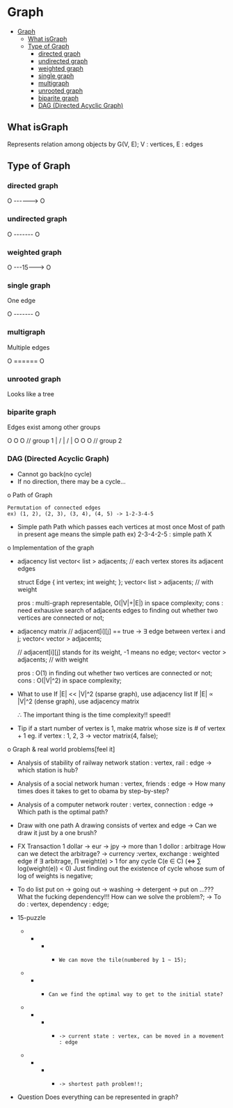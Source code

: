 # Graph

- [Graph](#graph)
  - [What isGraph](#what-isgraph)
  - [Type of Graph](#type-of-graph)
    - [directed graph](#directed-graph)
    - [undirected graph](#undirected-graph)
    - [weighted graph](#weighted-graph)
    - [single graph](#single-graph)
    - [multigraph](#multigraph)
    - [unrooted graph](#unrooted-graph)
    - [biparite graph](#biparite-graph)
    - [DAG (Directed Acyclic Graph)](#dag-directed-acyclic-graph)

## What isGraph

Represents relation among objects by G(V, E); V : vertices, E : edges

## Type of Graph

### directed graph

O ------> O

### undirected graph

O ------- O

### weighted graph

O ---15---> O

### single graph

One edge

O ------- O

### multigraph

Multiple edges

O ====== O

### unrooted graph

Looks like a tree

### biparite graph

Edges exist among other groups

O	O	O	// group 1
| / | / |
O	O	O	// group 2

### DAG (Directed Acyclic Graph)

- Cannot go back(no cycle)
- If no direction, there may be a cycle...


 o Path of Graph

    Permutation of connected edges
    ex) (1, 2), (2, 3), (3, 4), (4, 5) -> 1-2-3-4-5

  - Simple path
        Path which passes each vertices at most once
        Most of path in present age means the simple path
        ex) 2-3-4-2-5 : simple path X


 o Implementation of the graph

  - adjacency list
    vector< list<int> > adjacents;	// each vertex stores its adjacent edges

    struct Edge {
        int vertex;
        int weight;
    };
    vector< list<Edge> > adjacents;	// with weight

    pros : multi-graph representable, O(|V|+|E|) in space complexity;
    cons : need exhausive search of adjacents edges to finding out
           whether two vertices are connected or not;

  - adjacency matrix
    // adjacent[i][j] == true -> ∃ edge between vertex i and j;
    vector< vector<bool> > adjacents;

    // adjacent[i][j] stands for its weight, -1 means no edge;
    vector< vector<int> > adjacents;	// with weight

    pros : O(1) in finding out whether two vertices are connected or not;
    cons : O(|V|^2) in space complexity;

  - What to use
    If |E| << |V|^2 (sparse graph), use adjacency list
    If |E| ∝ |V|^2 (dense graph), use adjacency matrix

    ∴ The important thing is the time complexity!! speed!!

  - Tip
    if a start number of vertex is 1, make matrix whose size is # of vertex + 1
    eg. if vertex : 1, 2, 3 -> vector<bool> matrix(4, false);


 o Graph & real world problems[feel it]

  - Analysis of stability of railway network
    station : vertex, rail : edge
    -> which station is hub?

  - Analysis of a social network
    human : vertex, friends : edge
    -> How many times does it takes to get to obama by step-by-step?

  - Analysis of a computer network
    router : vertex, connection : edge
    -> Which path is the optimal path?

  - Draw with one path
    A drawing consists of vertex and edge
    -> Can we draw it just by a one brush?

  - FX Transaction
    1 dollar -> eur -> jpy -> more than 1 dollor : arbitrage
    How can we detect the arbitrage?
    -> currency :vertex, exchange : weighted edge
       if ∃ arbitrage,
       ∏ weight(e) > 1 for any cycle C(e ∈ C) (⇔ ∑ log(weight(e)) < 0)
       Just finding out the existence of cycle whose sum of log of weights is negative;

  - To do list
    put on -> going out -> washing -> detergent -> put on
    ...??? What the fucking dependency!!!
    How can we solve the problem?;
    -> To do : vertex, dependency : edge;

  - 15-puzzle
    * * * *		We can move the tile(numbered by 1 ~ 15);
    *   * *		Can we find the optimal way to get to the initial state?
    * * * *		-> current state : vertex, can be moved in a movement : edge
    * * * *		-> shortest path problem!!;

  - Question
    Does everything can be represented in graph?

